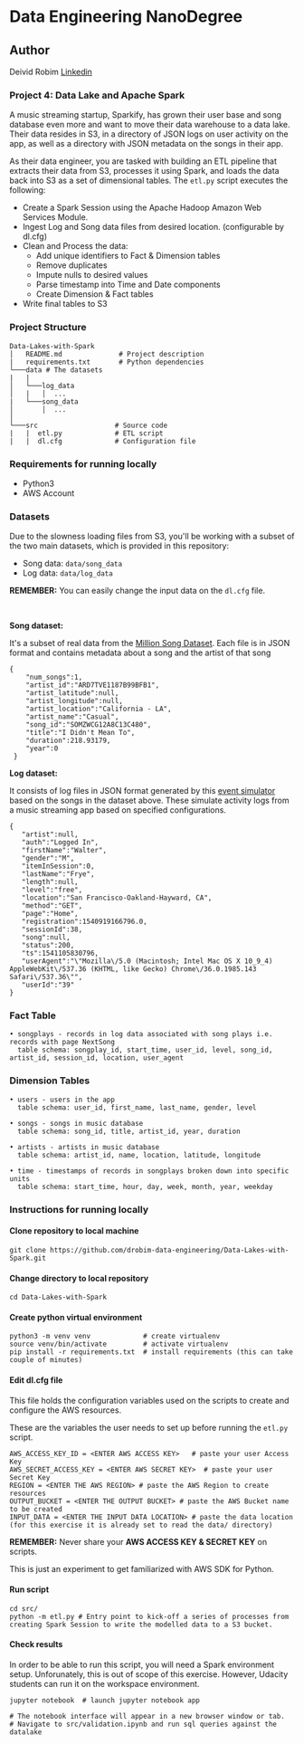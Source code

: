 # Data Engineering NanoDegree

## Author
Deivid Robim [Linkedin](https://www.linkedin.com/in/deivid-robim-200b3330/)

### Project 4: Data Lake and Apache Spark

A music streaming startup, Sparkify, has grown their user base and song database even more and want to move their data warehouse to a data lake.
Their data resides in S3, in a directory of JSON logs on user activity on the app, as well as a directory with JSON metadata on the songs in their app.

As their data engineer, you are tasked with building an ETL pipeline that extracts their data from S3, processes it using Spark, and loads the data back into S3 as a set of dimensional tables.
The `etl.py` script executes the following:

* Create a Spark Session using the Apache Hadoop Amazon Web Services Module.
* Ingest Log and Song data files from desired location. (configurable by dl.cfg)
* Clean and Process the data:
  * Add unique identifiers to Fact & Dimension tables
  * Remove duplicates
  * Impute nulls to desired values
  * Parse timestamp into Time and Date components
  * Create Dimension & Fact tables
* Write final tables to S3

### Project Structure
```
Data-Lakes-with-Spark
│   README.md              # Project description
|   requirements.txt       # Python dependencies
└───data # The datasets
|   |
│   └───log_data
│   |   │  ...
|   └───song_data
│       │  ...
│
└───src                   # Source code
|   |  etl.py             # ETL script
|   |  dl.cfg             # Configuration file
```

### Requirements for running locally
- Python3
- AWS Account

### Datasets

Due to the slowness loading files from S3, you'll be working with a subset of the two main datasets, which is provided in this repository:

- Song data: `data/song_data`
- Log data: `data/log_data`

<b>REMEMBER:</b>  You can easily change the input data on the `dl.cfg` file.

<br />

**Song dataset:**

It's a subset of real data from the [Million Song Dataset](https://labrosa.ee.columbia.edu/millionsong/).
Each file is in JSON format and contains metadata about a song and the artist of that song
```
{
    "num_songs":1,
    "artist_id":"ARD7TVE1187B99BFB1",
    "artist_latitude":null,
    "artist_longitude":null,
    "artist_location":"California - LA",
    "artist_name":"Casual",
    "song_id":"SOMZWCG12A8C13C480",
    "title":"I Didn't Mean To",
    "duration":218.93179,
    "year":0
 }
```

**Log dataset:**

It consists of log files in JSON format generated by this [event simulator](https://github.com/Interana/eventsim) based on the songs in the dataset above.
These simulate activity logs from a music streaming app based on specified configurations.
```
{
   "artist":null,
   "auth":"Logged In",
   "firstName":"Walter",
   "gender":"M",
   "itemInSession":0,
   "lastName":"Frye",
   "length":null,
   "level":"free",
   "location":"San Francisco-Oakland-Hayward, CA",
   "method":"GET",
   "page":"Home",
   "registration":1540919166796.0,
   "sessionId":38,
   "song":null,
   "status":200,
   "ts":1541105830796,
   "userAgent":"\"Mozilla\/5.0 (Macintosh; Intel Mac OS X 10_9_4) AppleWebKit\/537.36 (KHTML, like Gecko) Chrome\/36.0.1985.143 Safari\/537.36\"",
   "userId":"39"
}
```

### Fact Table
```
• songplays - records in log data associated with song plays i.e. records with page NextSong
  table schema: songplay_id, start_time, user_id, level, song_id, artist_id, session_id, location, user_agent
```
### Dimension Tables
```
• users - users in the app
  table schema: user_id, first_name, last_name, gender, level

• songs - songs in music database
  table schema: song_id, title, artist_id, year, duration

• artists - artists in music database
  table schema: artist_id, name, location, latitude, longitude

• time - timestamps of records in songplays broken down into specific units
  table schema: start_time, hour, day, week, month, year, weekday
```
### Instructions for running locally

#### Clone repository to local machine
```
git clone https://github.com/drobim-data-engineering/Data-Lakes-with-Spark.git
```

#### Change directory to local repository
```
cd Data-Lakes-with-Spark
```

#### Create python virtual environment
```
python3 -m venv venv             # create virtualenv
source venv/bin/activate         # activate virtualenv
pip install -r requirements.txt  # install requirements (this can take couple of minutes)
```

#### Edit dl.cfg file

This file holds the configuration variables used on the scripts to create and configure the AWS resources.

These are the variables the user needs to set up before running the `etl.py` script.

```
AWS_ACCESS_KEY_ID = <ENTER AWS ACCESS KEY>   # paste your user Access Key
AWS_SECRET_ACCESS_KEY = <ENTER AWS SECRET KEY>  # paste your user Secret Key
REGION = <ENTER THE AWS REGION> # paste the AWS Region to create resources
OUTPUT_BUCKET = <ENTER THE OUTPUT BUCKET> # paste the AWS Bucket name to be created
INPUT_DATA = <ENTER THE INPUT DATA LOCATION> # paste the data location (for this exercise it is already set to read the data/ directory)
```
<b>REMEMBER:</b> Never share your <b>AWS ACCESS KEY & SECRET KEY</b> on scripts.

This is just an experiment to get familiarized with AWS SDK for Python.

#### Run script
```
cd src/
python -m etl.py # Entry point to kick-off a series of processes from creating Spark Session to write the modelled data to a S3 bucket.
```

#### Check results
In order to be able to run this script, you will need a Spark environment setup.
Unforunately, this is out of scope of this exercise. However, Udacity students can run it on the workspace environment.
```
jupyter notebook  # launch jupyter notebook app

# The notebook interface will appear in a new browser window or tab.
# Navigate to src/validation.ipynb and run sql queries against the datalake
```

